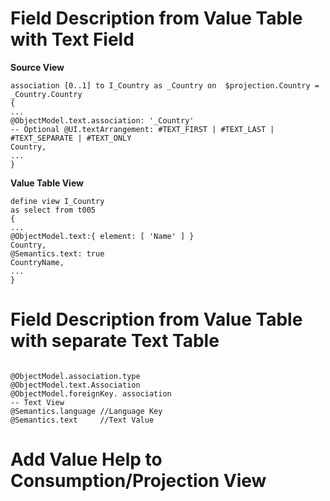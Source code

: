 # Field Description from Value Table with Text Field

**Source View**

```
association [0..1] to I_Country as _Country on  $projection.Country = _Country.Country
{
...
@ObjectModel.text.association: '_Country'
-- Optional @UI.textArrangement: #TEXT_FIRST | #TEXT_LAST | #TEXT_SEPARATE | #TEXT_ONLY
Country,
...
}
```

**Value Table View**

```
define view I_Country
as select from t005
{
...
@ObjectModel.text:{ element: [ 'Name' ] }
Country,
@Semantics.text: true
CountryName,
...
}
```

# Field Description from Value Table with separate Text Table

```
```
```
@ObjectModel.association.type
@ObjectModel.text.Association
@ObjectModel.foreignKey. association
-- Text View
@Semantics.language //Language Key
@Semantics.text     //Text Value
```

# Add Value Help to Consumption/Projection View

```
```
